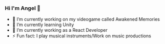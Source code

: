 ### Hi I'm Angel 👋

- 🔭 I’m currently working on my videogame called Awakened Memories
- 🌱 I’m currently learning Unity 
- 👯 I’m currently working as a React Developer
- ⚡ Fun fact: I play musical instruments/Work on music productions
